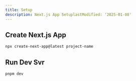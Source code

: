 ```yaml
---
title: Setup
description: Next.js App SetuplastModified: '2025-01-08'
---
```


## Create Next.js App

```bash
npx create-next-app@latest project-name
```

## Run Dev Svr

```bash
pnpm dev
```
